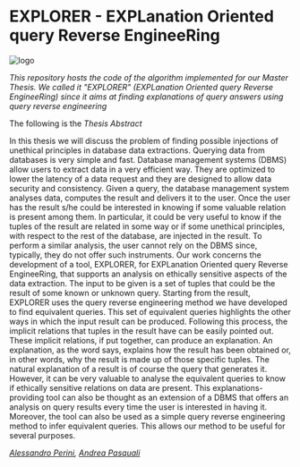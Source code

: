 # EXPLORER - EXPLanation Oriented query Reverse EngineeRing

![logo](https://i.imgur.com/NZ63rQm.png)

_This repository hosts the code of the algorithm implemented for our Master Thesis. We called it "EXPLORER" (EXPLanation Oriented query Reverse EngineeRing) since it aims at finding explanations of query answers using query reverse engineering_

The following is the _Thesis Abstract_

In this thesis we will discuss the problem of finding possible injections
of unethical principles in database data extractions. Querying
data from databases is very simple and fast. Database management
systems (DBMS) allow users to extract data in a very efficient
way. They are optimized to lower the latency of a data request and
they are designed to allow data security and consistency. Given a
query, the database management system analyses data, computes
the result and delivers it to the user. Once the user has the result
s/he could be interested in knowing if some valuable relation is
present among them. In particular, it could be very useful to know
if the tuples of the result are related in some way or if some unethical
principles, with respect to the rest of the database, are injected
in the result. To perform a similar analysis, the user cannot rely
on the DBMS since, typically, they do not offer such instruments.
Our work concerns the development of a tool, EXPLORER, for EXPLanation
Oriented query Reverse EngineeRing, that supports an
analysis on ethically sensitive aspects of the data extraction. The
input to be given is a set of tuples that could be the result of some
known or unknown query. Starting from the result, EXPLORER
uses the query reverse engineering method we have developed to
find equivalent queries. This set of equivalent queries highlights
the other ways in which the input result can be produced. Following
this process, the implicit relations that tuples in the result
have can be easily pointed out. These implicit relations, if put together,
can produce an explanation. An explanation, as the word
says, explains how the result has been obtained or, in other words,
why the result is made up of those specific tuples. The natural
explanation of a result is of course the query that generates it.
However, it can be very valuable to analyse the equivalent queries
to know if ethically sensitive relations on data are present. This
explanations-providing tool can also be thought as an extension
of a DBMS that offers an analysis on query results every time the
user is interested in having it. Moreover, the tool can also be used
as a simple query reverse engineering method to infer equivalent
queries. This allows our method to be useful for several purposes.

_[Alessandro Perini](https://github.com/perini93), [Andrea Pasquali](https://github.com/AndreaPasquali)_       
